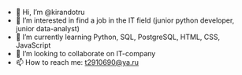 - 👋 Hi, I’m @kirandotru
- 👀 I’m interested in find a job in the IT field (junior python developer, junior data-analyst)
- 🌱 I’m currently learning Python, SQL, PostgreSQL, HTML, CSS, JavaScript
- 💞️ I’m looking to collaborate on IT-company
- 📫 How to reach me: t2910690@ya.ru

<!---
kirandotru/kirandotru is a ✨ special ✨ repository because its `README.md` (this file) appears on your GitHub profile.
You can click the Preview link to take a look at your changes.
--->

